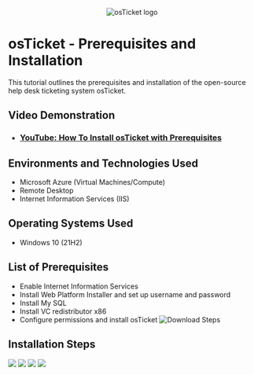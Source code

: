 <p align="center">
<img src="https://i.imgur.com/Clzj7Xs.png" alt="osTicket logo"/>
</p>

<h1>osTicket - Prerequisites and Installation</h1>
This tutorial outlines the prerequisites and installation of the open-source help desk ticketing system osTicket.<br />


<h2>Video Demonstration</h2>

- ### [YouTube: How To Install osTicket with Prerequisites](https://www.youtube.com)

<h2>Environments and Technologies Used</h2>

- Microsoft Azure (Virtual Machines/Compute)
- Remote Desktop
- Internet Information Services (IIS)

<h2>Operating Systems Used </h2>

- Windows 10</b> (21H2)

<h2>List of Prerequisites</h2>

- Enable Internet Information Services
- Install Web Platform Installer and set up username and password
- Install My SQL
- Install VC redistributor x86
- Configure permissions and install osTicket
![Download Steps](https://github.com/talberto82/osTicket--Prerequisites/assets/145931417/17c81e4d-4a8d-4284-9995-17789575c941)

<h2>Installation Steps</h2>
<img src="https://github.com/talberto82/osTicket--Prerequisites/assets/145931417/0d3876e2-64f1-49ef-a0da-8f102cfbb159 alt="osTicket logo"/>
<img src="https://github.com/talberto82/osTicket--Prerequisites/assets/145931417/a0cd1c5d-4608-4bc2-af97-c4219a9a34b9 alt="osTicket logo"/>
<img src="https://github.com/talberto82/osTicket--Prerequisites/assets/145931417/dcb4783a-968f-4a58-a4a8-e5b00e3e7fd6 alt="osTicket logo"/>
<img src="https://github.com/talberto82/osTicket--Prerequisites/assets/145931417/b8f3b875-c78e-473d-8933-d19ab5951f64 alt="osTicket logo"/>

